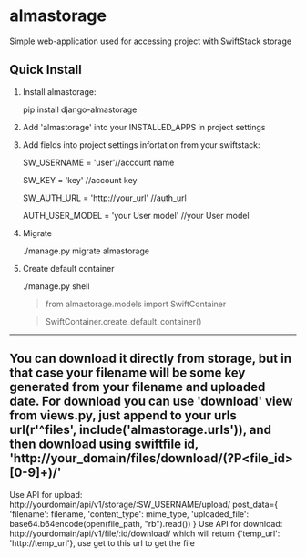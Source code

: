 almastorage
========

Simple web-application used for accessing project with SwiftStack storage

Quick Install
-------------

1) Install almastorage:

    pip install django-almastorage

2) Add 'almastorage' into your INSTALLED_APPS in project settings 

3) Add fields into project settings infortation from your swiftstack:

	SW_USERNAME = 'user'//account name

	SW_KEY = 'key' //account key
	
	SW_AUTH_URL = 'http://your_url' //auth_url 

	AUTH_USER_MODEL = 'your User model' //your User model

4) Migrate

	./manage.py migrate almastorage

5) Create default container

	./manage.py shell

	> from almastorage.models import SwiftContainer

	> SwiftContainer.create_default_container()

-------------
You can download it directly from storage, but in that case your filename will be some key generated
from your filename and uploaded date. For download you can use 'download' view from views.py, just 
append to your urls url(r'^files', include('almastorage.urls')), and then download using swiftfile id, 'http://your_domain/files/download/(?P<file_id>[0-9]+)/'
-------------
Use API for upload: http://yourdomain/api/v1/storage/:SW_USERNAME/upload/ 
	post_data={
		'filename': filename,
		'content_type': mime_type,
		'uploaded_file': base64.b64encode(open(file_path, "rb").read())
		}
Use API for download: http://yourdomain/api/v1/file/:id/download/ 
	which will return {'temp_url': 'http://temp_url'}, use get to this url to get the file


